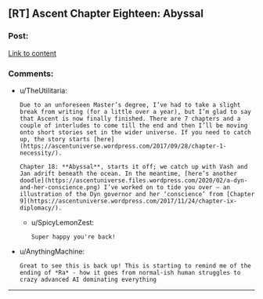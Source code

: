 ## [RT] Ascent Chapter Eighteen: Abyssal

### Post:

[Link to content](https://ascentuniverse.wordpress.com/2020/02/19/chapter-xviii-abyssal/)

### Comments:

- u/TheUtilitaria:
  ```
  Due to an unforeseen Master’s degree, I’ve had to take a slight break from writing (for a little over a year), but I’m glad to say that Ascent is now finally finished. There are 7 chapters and a couple of interludes to come till the end and then I’ll be moving onto short stories set in the wider universe. If you need to catch up, the story starts [here](https://ascentuniverse.wordpress.com/2017/09/28/chapter-1-necessity/).

  Chapter 18: **Abyssal**, starts it off; we catch up with Vash and Jan adrift beneath the ocean. In the meantime, [here’s another doodle](https://ascentuniverse.files.wordpress.com/2020/02/a-dyn-and-her-conscience.png) I’ve worked on to tide you over – an illustration of the Dyn governor and her ‘conscience’ from [Chapter 9](https://ascentuniverse.wordpress.com/2017/11/24/chapter-ix-diplomacy/).
  ```

  - u/SpicyLemonZest:
    ```
    Super happy you're back!
    ```

- u/AnythingMachine:
  ```
  Great to see this is back up! This is starting to remind me of the ending of *Ra* - how it goes from normal-ish human struggles to crazy advanced AI dominating everything
  ```

---

